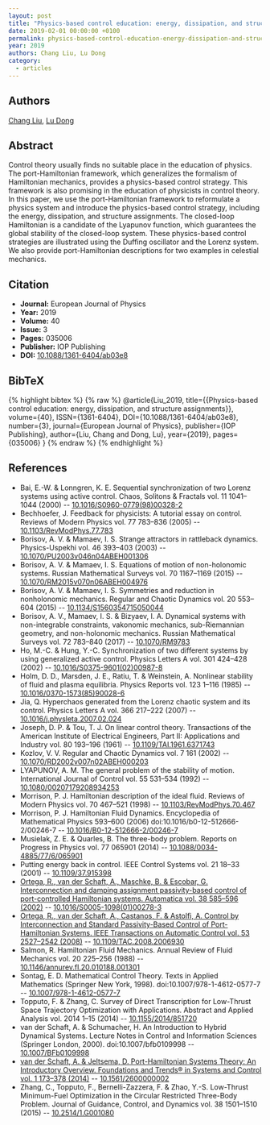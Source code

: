 ```yaml
---
layout: post
title: "Physics-based control education: energy, dissipation, and structure assignments"
date: 2019-02-01 00:00:00 +0100
permalink: physics-based-control-education-energy-dissipation-and-structure-assignments
year: 2019
authors: Chang Liu, Lu Dong
category:
  - articles
---
```

 
## Authors
[Chang Liu](authors/chang_liu), [Lu Dong](authors/lu_dong)
 
## Abstract
Control theory usually finds no suitable place in the education of physics. The port-Hamiltonian framework, which generalizes the formalism of Hamiltonian mechanics, provides a physics-based control strategy. This framework is also promising in the education of physicists in control theory. In this paper, we use the port-Hamiltonian framework to reformulate a physics system and introduce the physics-based control strategy, including the energy, dissipation, and structure assignments. The closed-loop Hamiltonian is a candidate of the Lyapunov function, which guarantees the global stability of the closed-loop system. These physics-based control strategies are illustrated using the Duffing oscillator and the Lorenz system. We also provide port-Hamiltonian descriptions for two examples in celestial mechanics.
 
## Citation
- **Journal:** European Journal of Physics
- **Year:** 2019
- **Volume:** 40
- **Issue:** 3
- **Pages:** 035006
- **Publisher:** IOP Publishing
- **DOI:** [10.1088/1361-6404/ab03e8](https://doi.org/10.1088/1361-6404/ab03e8)
 
## BibTeX
{% highlight bibtex %}
{% raw %}
@article{Liu_2019,
  title={{Physics-based control education: energy, dissipation, and structure assignments}},
  volume={40},
  ISSN={1361-6404},
  DOI={10.1088/1361-6404/ab03e8},
  number={3},
  journal={European Journal of Physics},
  publisher={IOP Publishing},
  author={Liu, Chang and Dong, Lu},
  year={2019},
  pages={035006}
}
{% endraw %}
{% endhighlight %}
 
## References
- Bai, E.-W. & Lonngren, K. E. Sequential synchronization of two Lorenz systems using active control. Chaos, Solitons &amp; Fractals vol. 11 1041–1044 (2000) -- [10.1016/S0960-0779(98)00328-2](https://doi.org/10.1016/S0960-0779(98)00328-2)
- Bechhoefer, J. Feedback for physicists: A tutorial essay on control. Reviews of Modern Physics vol. 77 783–836 (2005) -- [10.1103/RevModPhys.77.783](https://doi.org/10.1103/RevModPhys.77.783)
- Borisov, A. V. & Mamaev, I. S. Strange attractors in rattleback dynamics. Physics-Uspekhi vol. 46 393–403 (2003) -- [10.1070/PU2003v046n04ABEH001306](https://doi.org/10.1070/PU2003v046n04ABEH001306)
- Borisov, A. V. & Mamaev, I. S. Equations of motion of non-holonomic systems. Russian Mathematical Surveys vol. 70 1167–1169 (2015) -- [10.1070/RM2015v070n06ABEH004976](https://doi.org/10.1070/RM2015v070n06ABEH004976)
- Borisov, A. V. & Mamaev, I. S. Symmetries and reduction in nonholonomic mechanics. Regular and Chaotic Dynamics vol. 20 553–604 (2015) -- [10.1134/S1560354715050044](https://doi.org/10.1134/S1560354715050044)
- Borisov, A. V., Mamaev, I. S. & Bizyaev, I. A. Dynamical systems with non-integrable constraints, vakonomic mechanics, sub-Riemannian geometry, and non-holonomic mechanics. Russian Mathematical Surveys vol. 72 783–840 (2017) -- [10.1070/RM9783](https://doi.org/10.1070/RM9783)
- Ho, M.-C. & Hung, Y.-C. Synchronization of two different systems by using generalized active control. Physics Letters A vol. 301 424–428 (2002) -- [10.1016/S0375-9601(02)00987-8](https://doi.org/10.1016/S0375-9601(02)00987-8)
- Holm, D. D., Marsden, J. E., Ratiu, T. & Weinstein, A. Nonlinear stability of fluid and plasma equilibria. Physics Reports vol. 123 1–116 (1985) -- [10.1016/0370-1573(85)90028-6](https://doi.org/10.1016/0370-1573(85)90028-6)
- Jia, Q. Hyperchaos generated from the Lorenz chaotic system and its control. Physics Letters A vol. 366 217–222 (2007) -- [10.1016/j.physleta.2007.02.024](https://doi.org/10.1016/j.physleta.2007.02.024)
- Joseph, D. P. & Tou, T. J. On linear control theory. Transactions of the American Institute of Electrical Engineers, Part II: Applications and Industry vol. 80 193–196 (1961) -- [10.1109/TAI.1961.6371743](https://doi.org/10.1109/TAI.1961.6371743)
- Kozlov, V. V. Regular and Chaotic Dynamics vol. 7 161 (2002) -- [10.1070/RD2002v007n02ABEH000203](https://doi.org/10.1070/RD2002v007n02ABEH000203)
- LYAPUNOV, A. M. The general problem of the stability of motion. International Journal of Control vol. 55 531–534 (1992) -- [10.1080/00207179208934253](https://doi.org/10.1080/00207179208934253)
- Morrison, P. J. Hamiltonian description of the ideal fluid. Reviews of Modern Physics vol. 70 467–521 (1998) -- [10.1103/RevModPhys.70.467](https://doi.org/10.1103/RevModPhys.70.467)
- Morrison, P. J. Hamiltonian Fluid Dynamics. Encyclopedia of Mathematical Physics 593–600 (2006) doi:10.1016/b0-12-512666-2/00246-7 -- [10.1016/B0-12-512666-2/00246-7](https://doi.org/10.1016/B0-12-512666-2/00246-7)
- Musielak, Z. E. & Quarles, B. The three-body problem. Reports on Progress in Physics vol. 77 065901 (2014) -- [10.1088/0034-4885/77/6/065901](https://doi.org/10.1088/0034-4885/77/6/065901)
- Putting energy back in control. IEEE Control Systems vol. 21 18–33 (2001) -- [10.1109/37.915398](https://doi.org/10.1109/37.915398)
- [Ortega, R., van der Schaft, A., Maschke, B. & Escobar, G. Interconnection and damping assignment passivity-based control of port-controlled Hamiltonian systems. Automatica vol. 38 585–596 (2002)](interconnection-and-damping-assignment-passivity-based-control-of-port-controlled-hamiltonian-systems) -- [10.1016/S0005-1098(01)00278-3](https://doi.org/10.1016/S0005-1098(01)00278-3)
- [Ortega, R., van der Schaft, A., Castanos, F. & Astolfi, A. Control by Interconnection and Standard Passivity-Based Control of Port-Hamiltonian Systems. IEEE Transactions on Automatic Control vol. 53 2527–2542 (2008)](control-by-interconnection-and-standard-passivity-based-control-of-port-hamiltonian-systems) -- [10.1109/TAC.2008.2006930](https://doi.org/10.1109/TAC.2008.2006930)
- Salmon, R. Hamiltonian Fluid Mechanics. Annual Review of Fluid Mechanics vol. 20 225–256 (1988) -- [10.1146/annurev.fl.20.010188.001301](https://doi.org/10.1146/annurev.fl.20.010188.001301)
- Sontag, E. D. Mathematical Control Theory. Texts in Applied Mathematics (Springer New York, 1998). doi:10.1007/978-1-4612-0577-7 -- [10.1007/978-1-4612-0577-7](https://doi.org/10.1007/978-1-4612-0577-7)
- Topputo, F. & Zhang, C. Survey of Direct Transcription for Low-Thrust Space Trajectory Optimization with Applications. Abstract and Applied Analysis vol. 2014 1–15 (2014) -- [10.1155/2014/851720](https://doi.org/10.1155/2014/851720)
- van der Schaft, A. & Schumacher, H. An Introduction to Hybrid Dynamical Systems. Lecture Notes in Control and Information Sciences (Springer London, 2000). doi:10.1007/bfb0109998 -- [10.1007/BFb0109998](https://doi.org/10.1007/BFb0109998)
- [van der Schaft, A. & Jeltsema, D. Port-Hamiltonian Systems Theory: An Introductory Overview. Foundations and Trends® in Systems and Control vol. 1 173–378 (2014)](port-hamiltonian-systems-theory-an-introductory-overview-journal) -- [10.1561/2600000002](https://doi.org/10.1561/2600000002)
- Zhang, C., Topputo, F., Bernelli-Zazzera, F. & Zhao, Y.-S. Low-Thrust Minimum-Fuel Optimization in the Circular Restricted Three-Body Problem. Journal of Guidance, Control, and Dynamics vol. 38 1501–1510 (2015) -- [10.2514/1.G001080](https://doi.org/10.2514/1.G001080)

